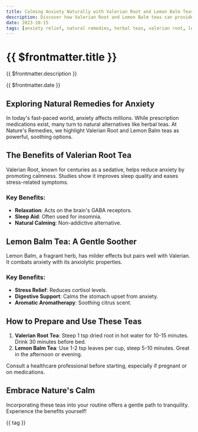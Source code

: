 ```yaml
---
title: Calming Anxiety Naturally with Valerian Root and Lemon Balm Teas
description: Discover how Valerian Root and Lemon Balm teas can provide natural relief from anxiety, promoting relaxation without harsh side effects.
date: 2023-10-15
tags: [anxiety relief, natural remedies, herbal teas, valerian root, lemon balm]
---
```


<div class="bg-gradient-to-r from-green-600 to-blue-600 text-white p-12 rounded-xl mb-8 -mt-8">
  <h1 class="text-5xl font-bold mb-4">{{ $frontmatter.title }}</h1>
  <p class="text-xl opacity-90">{{ $frontmatter.description }}</p>
  <div class="mt-4 text-sm opacity-75">{{ $frontmatter.date }}</div>
</div>

<div class="prose prose-lg max-w-none">

## Exploring Natural Remedies for Anxiety

In today's fast-paced world, anxiety affects millions. While prescription medications exist, many turn to natural alternatives like herbal teas. At Nature's Remedies, we highlight Valerian Root and Lemon Balm teas as powerful, soothing options.

## The Benefits of Valerian Root Tea

Valerian Root, known for centuries as a sedative, helps reduce anxiety by promoting calmness. Studies show it improves sleep quality and eases stress-related symptoms.

### Key Benefits:
- **Relaxation**: Acts on the brain's GABA receptors.
- **Sleep Aid**: Often used for insomnia.
- **Natural Calming**: Non-addictive alternative.

## Lemon Balm Tea: A Gentle Soother

Lemon Balm, a fragrant herb, has milder effects but pairs well with Valerian. It combats anxiety with its anxiolytic properties.

### Key Benefits:
- **Stress Relief**: Reduces cortisol levels.
- **Digestive Support**: Calms the stomach upset from anxiety.
- **Aromatic Aromatherapy**: Soothing citrus scent.

## How to Prepare and Use These Teas

1. **Valerian Root Tea**: Steep 1 tsp dried root in hot water for 10-15 minutes. Drink 30 minutes before bed.
2. **Lemon Balm Tea**: Use 1-2 tsp leaves per cup, steep 5-10 minutes. Great in the afternoon or evening.

Consult a healthcare professional before starting, especially if pregnant or on medications.

## Embrace Nature's Calm

Incorporating these teas into your routine offers a gentle path to tranquility. Experience the benefits yourself!

</div>

<div class="mt-12 flex flex-wrap gap-2">
  <span v-for="tag in $frontmatter.tags" :key="tag" 
        class="px-4 py-2 bg-primary/10 text-primary rounded-full">
    {{ tag }}
  </span>
</div>

